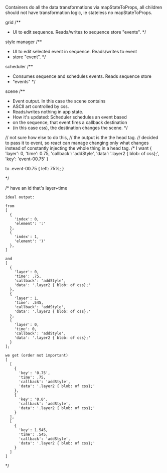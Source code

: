Containers do all the data transformations
via mapStateToProps, all children should
not have transformation logic, ie stateless
no mapStateToProps.

grid
/**
 * UI to edit sequence. Reads/writes to sequence store "events".
*/

style manager
/**
 * UI to edit selected event in sequence. Reads/writes to event
 * store "event".
*/

scheduler
/**
 * Consumes sequence and schedules events. Reads sequence store
 * "events"
*/

scene 
/**
 * Event output. In this case the scene contains
 * ASCII art controlled by css. 
 * Reads/writes nothing in app state.
 * How it's updated: Scheduler schedules an event based
 * on the sequence, that event fires a callback destination 
 * (in this case css), the destination changes the scene.
*/


// not sure how else to do this,
// the output is the the head tag.
// decided to pass it to event, so react can manage changing only what changes
instead of constantly injecting the whole thing in a head tag.
/*
  I want {
    'layer': 0,
    'time': 0.75,
    'callback': 'addStyle',
    'data': '.layer2 { blob: of css};',
    'key': 'event-00.75'
  }

  to
  .event-00.75 {
    left: 75%;
  }

*/



  /*
    have an id that's layer+time

    ideal output:

    from 
    [
      {
        'index': 0,
        'element': ':'
      },
      {
        'index': 1,
        'element': ')'
      },
    ]

    and
    [
      {
        'layer': 0,
        'time': .75,
        'callback': 'addStyle',
        'data': '.layer2 { blob: of css};'
      },
      {
        'layer': 1,
        'time': .545,
        'callback': 'addStyle',
        'data': '.layer2 { blob: of css};'
      },
      {
        'layer': 0,
        'time': 0,
        'callback': 'addStyle',
        'data': '.layer2 { blob: of css};'
      }
    ];

    we get (order not important)
    [
      [
        {
          'key': '0.75',
          'time': .75,
          'callback': 'addStyle',
          'data': '.layer2 { blob: of css};'
        },
        {
          'key': '0.0',
          'callback': 'addStyle',
          'data': '.layer2 { blob: of css};'
        }
      ],
      [
        {
          'key': 1.545,
          'time': .545,
          'callback': 'addStyle',
          'data': '.layer2 { blob: of css};'
        }
      ]
    ]
  */